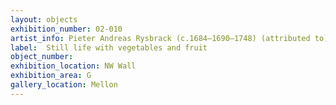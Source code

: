 ```yaml
---
layout: objects
exhibition_number: 02-010
artist_info: Pieter Andreas Rysbrack (c.1684–1690–1748) (attributed to)
label:  Still life with vegetables and fruit
object_number: 
exhibition_location: NW Wall 
exhibition_area: G
gallery_location: Mellon
---
```

